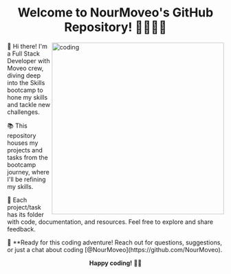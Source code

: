 <h1 align="center">Welcome to NourMoveo's GitHub Repository! 👋🏻👋🏻</h1>
<img align="right" alt="coding" width=400 src="https://mir-s3-cdn-cf.behance.net/project_modules/disp/601014116770475.6068beff4640a.gif" />
<p align="left">🚀 Hi there! I'm a Full Stack Developer with Moveo crew, diving deep into the Skills bootcamp to hone my skills and tackle new challenges.</p>

<p align="left">📚 This repository houses my projects and tasks from the bootcamp journey, where I'll be refining my skills.</p>

<p align="left">📂 Each project/task has its folder with code, documentation, and resources. Feel free to explore and share feedback.</p>

<p align="left">🌟 **Ready for this coding adventure! Reach out for questions, suggestions, or just a chat about coding [@NourMoveo](https://github.com/NourMoveo).</p>

<p align="center"><strong>Happy coding!</strong> 🚀✨</p>
